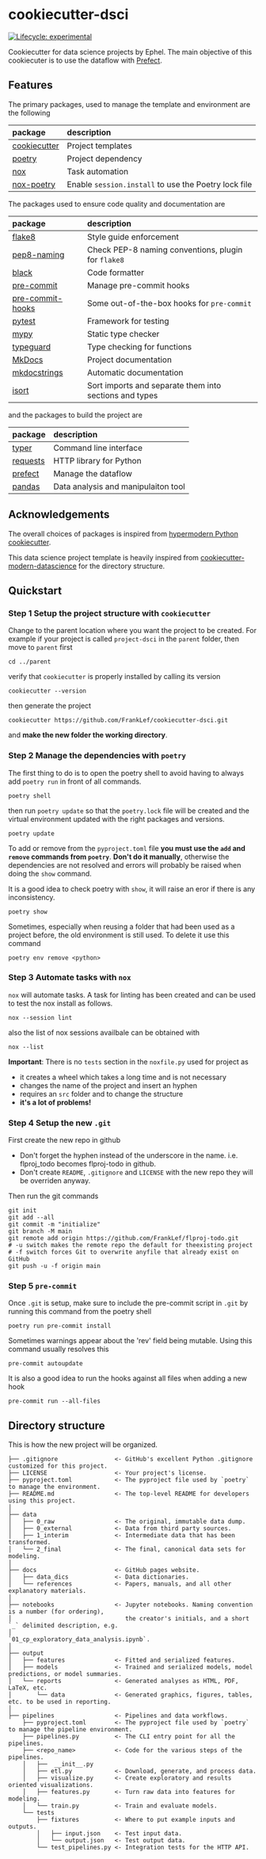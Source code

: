 # cookiecutter-dsci

<!-- badges: start -->
[![Lifecycle:
experimental](https://img.shields.io/badge/lifecycle-experimental-orange.svg)](https://lifecycle.r-lib.org/articles/stages.html#experimental)
<!-- badges: end -->

Cookiecutter for data science projects by Ephel. The main objective of this cookiecuter is to use the dataflow with
[Prefect].

## Features

The primary packages, used to manage the template and environment are the following

|package|description|
|:-----|:-----------------|
|[cookiecutter]|Project templates|
|[poetry]|Project dependency|
|[nox]|Task automation|
|[nox-poetry]|Enable `session.install` to use the Poetry lock file|

The packages used to ensure code quality and documentation are

|package|description|
|:-----|:-----------------|
|[flake8]|Style guide enforcement|
|[pep8-naming]|Check PEP-8 naming conventions, plugin for `flake8`|
|[black]|Code formatter|
|[pre-commit]|Manage pre-commit hooks|
|[pre-commit-hooks]|Some out-of-the-box hooks for `pre-commit`|
|[pytest]|Framework for testing|
|[mypy]|Static type checker|
|[typeguard]|Type checking for functions|
|[MkDocs]|Project documentation|
|[mkdocstrings]|Automatic documentation|
|[isort]|Sort imports and separate them into sections and types|

and the packages to build the project are

|package|description|
|:-----|:-----------------|
|[typer]|Command line interface|
|[requests]|HTTP library for Python|
|[prefect]|Manage the dataflow|
|[pandas]|Data analysis and manipulaiton tool|

## Acknowledgements

The overall choices of packages is inspired from [hypermodern Python cookiecutter](https://cookiecutter-hypermodern-python.readthedocs.io/en/2020.6.15/index.html).

This data science project template is heavily inspired from
[cookiecutter-modern-datascience](https://github.com/crmne/cookiecutter-modern-datascience)
for the directory structure.

## Quickstart

### Step 1 Setup the project structure with `cookiecutter`

Change to the parent location where you want the project to be created.
For example if your project is called `project-dsci` in the `parent` folder,
then move to `parent` first

    cd ../parent

verify that `cookiecutter` is properly installed by calling its version

    cookiecutter --version

then generate the project

    cookiecutter https://github.com/FrankLef/cookiecutter-dsci.git

and **make the new folder the working directory**.

### Step 2 Manage the dependencies with `poetry`

The first thing to do is to open the poetry shell to avoid having to always add `poetry run` in front of all commands.

    poetry shell

then run `poetry update` so that the `poetry.lock` file will be created and the virtual environment
updated with the right packages and versions.

    poetry update

To add or remove from the `pyproject.toml` file **you must use the `add` and `remove` commands from `poetry`**.
**Don't do it manually**, otherwise the dependencies are not resolved and errors will probably be raised when doing
the `show` command.

It is a good idea to check poetry with `show`, it will raise an eror if there is any inconsistency.

    poetry show

Sometimes, especially when reusing a folder that had been used as a project before, the old environment
is still used. To delete it use this command

    poetry env remove <python>

### Step 3 Automate tasks with `nox`

`nox` will automate tasks. A task for linting has been created and can be used to test the nox install
as follows.

    nox --session lint

also the list of nox sessions availbale can be obtained with

    nox --list

**Important**: There is no `tests` section in the `noxfile.py` used for project as

* it creates a wheel which takes a long time and is not necessary
* changes the name of the project and insert an hyphen
* requires an `src` folder and to change the structure
* **it's a lot of problems!**

### Step 4 Setup the new `.git`

First create the new repo in github

* Don't forget the hyphen instead of the underscore in the name. i.e. flproj_todo becomes flproj-todo in github.
* Don't create `README`, `.gitignore` and `LICENSE` with the new repo they will be overriden anyway.

Then run the git commands

    git init
    git add --all
    git commit -m "initialize"
    git branch -M main
    git remote add origin https://github.com/FrankLef/flproj-todo.git
    # -u switch makes the remote repo the default for theexisting project
    # -f switch forces Git to overwrite anyfile that already exist on GitHub
    git push -u -f origin main

### Step 5 `pre-commit`

Once `.git` is setup, make sure to include the pre-commit script in `.git`
by running this command from the poetry shell

    poetry run pre-commit install

Sometimes warnings appear about the 'rev' field being mutable. Using this command
usually resolves this

    pre-commit autoupdate

It is also a good idea to run the hooks against all files when adding a new hook

    pre-commit run --all-files

## Directory structure

This is how the new project will be organized.

    ├── .gitignore                <- GitHub's excellent Python .gitignore customized for this project.
    ├── LICENSE                   <- Your project's license.
    ├── pyproject.toml            <- The pyproject file used by `poetry` to manage the environment.
    ├── README.md                 <- The top-level README for developers using this project.
    │
    ├── data
    │   ├── 0_raw                 <- The original, immutable data dump.
    │   ├── 0_external            <- Data from third party sources.
    │   ├── 1_interim             <- Intermediate data that has been transformed.
    │   └── 2_final               <- The final, canonical data sets for modeling.
    │
    ├── docs                      <- GitHub pages website.
    │   ├── data_dics             <- Data dictionaries.
    │   └── references            <- Papers, manuals, and all other explanatory materials.
    │
    ├── notebooks                 <- Jupyter notebooks. Naming convention is a number (for ordering),
    │                                the creator's initials, and a short `_` delimited description, e.g.
    │                                `01_cp_exploratory_data_analysis.ipynb`.
    │
    ├── output
    │   ├── features              <- Fitted and serialized features.
    │   ├── models                <- Trained and serialized models, model predictions, or model summaries.
    │   └── reports               <- Generated analyses as HTML, PDF, LaTeX, etc.
    │       └── data              <- Generated graphics, figures, tables, etc. to be used in reporting.
    │
    ├── pipelines                 <- Pipelines and data workflows.
        ├── pyproject.toml        <- The pyproject file used by `poetry` to manage the pipeline environment.
        ├── pipelines.py          <- The CLI entry point for all the pipelines.
        ├── <repo_name>           <- Code for the various steps of the pipelines.
        │   ├──  __init__.py
        │   ├── etl.py            <- Download, generate, and process data.
        │   ├── visualize.py      <- Create exploratory and results oriented visualizations.
        │   ├── features.py       <- Turn raw data into features for modeling.
        │   └── train.py          <- Train and evaluate models.
        └── tests
            ├── fixtures          <- Where to put example inputs and outputs.
            │   ├── input.json    <- Test input data.
            │   └── output.json   <- Test output data.
            └── test_pipelines.py <- Integration tests for the HTTP API.

[cookiecutter]: https://github.com/audreyr/cookiecutter
[poetry]: https://pypi.org/project/poetry/
[nox]: https://nox.thea.codes/en/stable/
[nox-poetry]: https://github.com/cjolowicz/nox-poetry
[flake8]: https://pypi.org/project/flake8/
[pep8-naming]: https://pythonfix.com/pkg/p/pep8-naming/
[black]: https://pypi.org/project/black/
[pre-commit]: https://pypi.org/project/pre-commit/
[pre-commit-hooks]: https://github.com/pre-commit/pre-commit-hooks
[pytest]: https://pypi.org/project/pytest/
[mypy]: http://www.mypy-lang.org
[typeguard]: https://typeguard.readthedocs.io/en/latest/
[isort]: https://github.com/PyCQA/isort
[MkDocs]: https://www.mkdocs.org
[mkdocstrings]: https://mkdocstrings.github.io
[typer]: https://typer.tiangolo.com
[requests]: https://requests.readthedocs.io/en/latest/
[prefect]: https://docs.prefect.io
[pandas]: https://pandas.pydata.org